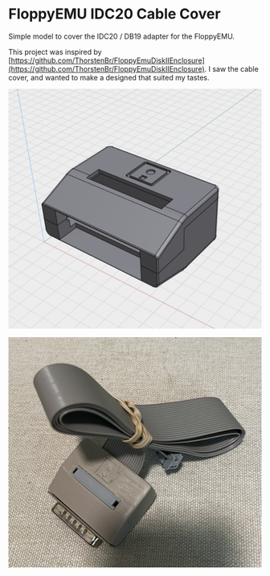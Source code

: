 # FloppyEMU IDC20 Cable Cover

Simple model to cover the IDC20 / DB19 adapter for the FloppyEMU. 

This project was inspired by [https://github.com/ThorstenBr/FloppyEmuDiskIIEnclosure](https://github.com/ThorstenBr/FloppyEmuDiskIIEnclosure). I saw the cable cover, and wanted to make a designed that suited my tastes.

![Model](https://raw.githubusercontent.com/mcbeav/model-floppyemu.idc20.cable.cover/refs/heads/main/Cover.PNG)

![Cable With Cover Installed](https://raw.githubusercontent.com/mcbeav/model-floppyemu.idc20.cable.cover/refs/heads/main/Cable.JPEG)